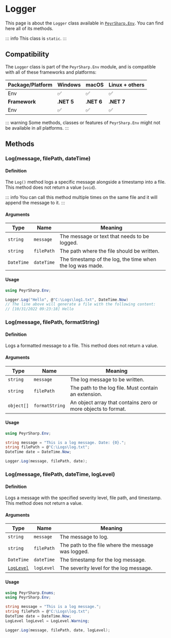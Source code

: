 # Logger

This page is about the `Logger` class available in [`PeyrSharp.Env`](/env.md).
You can find here all of its methods.

::: info
This class is `static`.
:::

## Compatibility

The `Logger` class is part of the `PeyrSharp.Env` module, and is compatible with all of these frameworks and platforms:

| Package/Platform | Windows    | macOS      | Linux + others |
| ---------------- | ---------- | ---------- | -------------- |
| Env              | ✅         | ✅         | ✅             |
| **Framework**    | **.NET 5** | **.NET 6** | **.NET 7**     |
| Env              | ✅         | ✅         | ✅             |

::: warning
Some methods, classes or features of `PeyrSharp.Env` might not be available in all platforms.
:::

## Methods

### Log(message, filePath, dateTime)

#### Definition

The `Log()` method logs a specific message alongside a timestamp into a file. This method does not return a value (`void`).

::: info
You can call this method multiple times on the same file and it will append the message to it.
:::

#### Arguments

| Type       | Name       | Meaning                                                   |
| ---------- | ---------- | --------------------------------------------------------- |
| `string`   | `message`  | The message or text that needs to be logged.              |
| `string`   | `filePath` | The path where the file should be written.                |
| `DateTime` | `dateTime` | The timestamp of the log, the time when the log was made. |

#### Usage

```c#
using PeyrSharp.Env;

Logger.Log("Hello", @"C:\Logs\log1.txt", DateTime.Now)
// The line above will generate a file with the following content:
// [10/31/2022 09:23:18] Hello
```

### Log(message, filePath, formatString)

#### Definition

Logs a formatted message to a file. This method does not return a value.

#### Arguments

| Type       | Name           | Meaning                                                       |
| ---------- | -------------- | ------------------------------------------------------------- |
| `string`   | `message`      | The log message to be written.                                |
| `string`   | `filePath`     | The path to the log file. Must contain an extension.          |
| `object[]` | `formatString` | An object array that contains zero or more objects to format. |

#### Usage

```c#
using PeyrSharp.Env;

string message = "This is a log message. Date: {0}.";
string filePath = @"C:\Logs\log.txt";
DateTime date = DateTime.Now;

Logger.Log(message, filePath, date);
```

### Log(message, filePath, dateTime, logLevel)

#### Definition

Logs a message with the specified severity level, file path, and timestamp. This method does not return a value.

#### Arguments

| Type                                    | Name       | Meaning                                            |
| --------------------------------------- | ---------- | -------------------------------------------------- |
| `string`                                | `message`  | The message to log.                                |
| `string`                                | `filePath` | The path to the file where the message was logged. |
| `DateTime`                              | `dateTime` | The timestamp for the log message.                 |
| [`LogLevel`](/enumerations.md#loglevel) | `logLevel` | The severity level for the log message.            |

#### Usage

```c#
using PeyrSharp.Enums;
using PeyrSharp.Env;

string message = "This is a log message.";
string filePath = @"C:\Logs\log.txt";
DateTime date = DateTime.Now;
LogLevel logLevel = LogLevel.Warning;

Logger.Log(message, filePath, date, logLevel);
```
